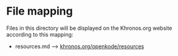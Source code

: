 # File mapping
Files in this directory will be displayed on the Khronos.org website according to this mapping:

* resources.md --> [khronos.org/openkode/resources](https://www.khronos.org/openkode/resources)

